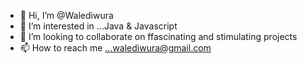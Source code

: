 - 👋 Hi, I’m @Walediwura
- 👀 I’m interested in ...Java & Javascript
- 💞️ I’m looking to collaborate on ffascinating and stimulating projects
- 📫 How to reach me ...walediwura@gmail.com

<!---
Walediwura/Walediwura is a ✨ special ✨ repository because its `README.md` (this file) appears on your GitHub profile.
You can click the Preview link to take a look at your changes.
--->

